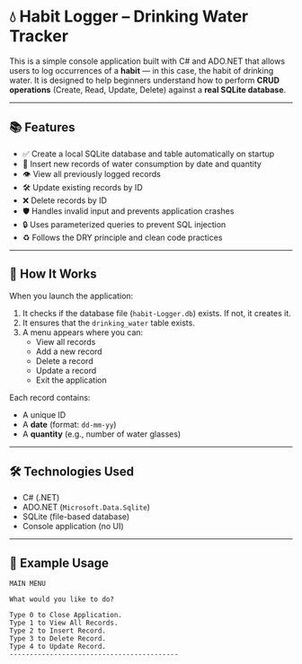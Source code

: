# 💧 Habit Logger – Drinking Water Tracker

This is a simple console application built with C# and ADO.NET that allows users to log occurrences of a **habit** — in this case, the habit of drinking water. It is designed to help beginners understand how to perform **CRUD operations** (Create, Read, Update, Delete) against a **real SQLite database**.

---

## 📚 Features

- ✅ Create a local SQLite database and table automatically on startup
- 📝 Insert new records of water consumption by date and quantity
- 👁️ View all previously logged records
- 🛠️ Update existing records by ID
- ❌ Delete records by ID
- 🛡️ Handles invalid input and prevents application crashes
- 🔒 Uses parameterized queries to prevent SQL injection
- ♻️ Follows the DRY principle and clean code practices

---

## 🚀 How It Works

When you launch the application:

1. It checks if the database file (`habit-Logger.db`) exists. If not, it creates it.
2. It ensures that the `drinking_water` table exists.
3. A menu appears where you can:
   - View all records
   - Add a new record
   - Delete a record
   - Update a record
   - Exit the application

Each record contains:
- A unique ID
- A **date** (format: `dd-mm-yy`)
- A **quantity** (e.g., number of water glasses)

---

## 🛠️ Technologies Used

- C# (.NET)
- ADO.NET (`Microsoft.Data.Sqlite`)
- SQLite (file-based database)
- Console application (no UI)

---



## 🧪 Example Usage

```plaintext
MAIN MENU

What would you like to do?

Type 0 to Close Application.
Type 1 to View All Records.
Type 2 to Insert Record.
Type 3 to Delete Record.
Type 4 to Update Record.
------------------------------------------
